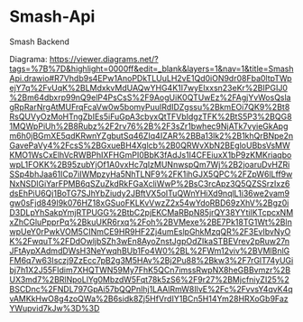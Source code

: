 # Smash-Api
Smash Backend

Diagrama: https://viewer.diagrams.net/?tags=%7B%7D&highlight=0000ff&edit=_blank&layers=1&nav=1&title=SmashApi.drawio#R7Vhdb9s4EPw1AnoPDkTLUuLH2vE1Qd0iON9dr08Fba0ltpTWpejY7q%2FvUqK%2BLMdxkvMdUAQwYHG4K1I7wyElxxsn23eKr%2BIPGIJ0%2Bm64dbxrp99nQ9elP4PsCsS%2F9AogUiK0QTUwEz%2FAgjYvWosQslagRpRarNrgAtMUFrqFcaVw0w5bomyPuuIRdIDZgssu%2BkmEOi7QK9%2Bt8RsQUVyOzMoHTngZbIEs5iFuGpA3cbyxQtTFVbIdgzTFK%2BtS5P3%2BQG81MQWpPiUh%2B8Rubz%2F2rv76%2B%2F3sZr1bwhec9NjATk7vyieGkApgm6h0jBGmXE5qdKRwnYZgbutSq46ZIq4IZAR%2BBa13lk2%2B1khQrBNpe2nGavePaVy4%2FcsS%2BGxueBH4Xglcb%2B0QRWvXbN2BEgloUBbsVsMWKMO1WsCxElhVcRWBPhIXFHGmPI0BbK3fAdJs1I4CFEiuxX1bP9zKMKriaqbowpL1FOKK%2B95zubYjOf1A0vxHc7qIzMUNnwspQm7Wj%2B2joaruDvHZRiSSp4bhJaa61ICp7iIWMpzyHa5NhTLNF9%2FK1ihGJX5QPC%2FZpW6lLff9wNxNSDlGiYarFPMB6qSZuZkdRkFGaXcliWwP%2BsC3rcApz3Q5QZSSrzIxz6dsEhPiU6Qj1BoTG7SJhYbZiudy2JBftVX5oITuQWnYHiXd9nqlL1i36we2vam9gw0sFjd849I9k076HZ18xGSuoFKLKvVwzZ2x54wYdoRBD69zXhV%2Bgz0iD3DLpYhSakpYmjRTPUGG%2BtbC2pjEKCMaRBpN85jrQY38YYtiIKTcpcxNMxZhCGluPpprPq%2BkuUKR6rxq%2Foh%2BVMexe%2BE7Pk18TG1Wt%2BlnwpUeY0rPwkVOM5CINmCE9HR9HF2Zj4umEslpGhkMzqQR%2F3EvIbvNyOK%2FwquT%2FDdOwljbSZh3wEn8AyoZnstJgpOdZIkaSTBEVrev2pRuw27nJFtAypXAdmdDWsH3NeYwqhBUb1Fo4W0%2BL%2FWm12viv%2BVMlBnlGFM6q7w63Isczj9ZzEcc7pB2g3M5HAv%2Bj2Pu88%2Bkw3%2F7rGlT74yUGibj7h1X2J55FIdim7XHQTWN59My7FhK5QCn7imssRwpNX8heGBBvmzr%2BUX3md7%2BRlNpoLlYg0MbzdW5Fqt78k5zS6%2F9r27%2BMjcfniyZI25%2BSCDnc%2FNDL797GpAi57bQQPnlhj1LAAlRmW8IlvE%2Fc%2FvvsY4qvK4qvAMKkHwO8g4zoQWa%2B6sidk8Zj5HfVrdIY1BCn5H14Ym28HRXoGb9FazYWupvid7kJw%3D%3D
